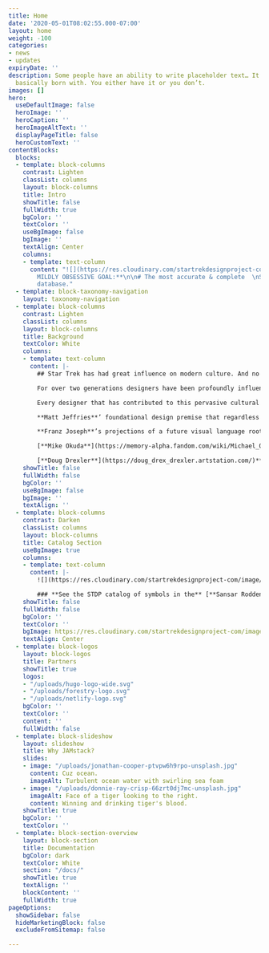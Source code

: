 ```yaml
---
title: Home
date: '2020-05-01T08:02:55.000-07:00'
layout: home
weight: -100
categories:
- news
- updates
expiryDate: ''
description: Some people have an ability to write placeholder text… It’s an art you’re
  basically born with. You either have it or you don’t.
images: []
hero:
  useDefaultImage: false
  heroImage: ''
  heroCaption: ''
  heroImageAltText: ''
  displayPageTitle: false
  heroCustomText: ''
contentBlocks:
  blocks:
  - template: block-columns
    contrast: Lighten
    classList: columns
    layout: block-columns
    title: Intro
    showTitle: false
    fullWidth: true
    bgColor: ''
    textColor: ''
    useBgImage: false
    bgImage: ''
    textAlign: Center
    columns:
    - template: text-column
      content: "![](https://res.cloudinary.com/startrekdesignproject-com/image/upload/v1558222570/STDP_LogoBug2.svg)\n\n**ONE
        MILDLY OBSESSIVE GOAL:**\n\n# The most accurate & complete  \nStar Trek symbol
        database."
  - template: block-taxonomy-navigation
    layout: taxonomy-navigation
  - template: block-columns
    contrast: Lighten
    classList: columns
    layout: block-columns
    title: Background
    textColor: White
    columns:
    - template: text-column
      content: |-
        ## Star Trek has had great influence on modern culture. And no more so than its graphic design.

        For over two generations designers have been profoundly influenced by the symbols, insignias and logos seen in Star Trek. In turn, those generations have, through design, woven aspects of the Star Trek graphic design aesthetic into every aspect of daily life. So much so, that it should be thought of as a unique genre of graphic design.

        Every designer that has contributed to this pervasive cultural influence has used Star Trek’s hopeful and optimistic future for humanity as a guideline. In turn, they applied the same philosophical tenants when creating each new symbol to build a fully evolved and internally consistent visual design spectrum that leverages established design representations of peace, oppression, freedom, foreignness, aggression, etc. and envisions how graphic design will advance along with humanity. But none more than…

        **Matt Jeffries**’ foundational design premise that regardless the technological advance, simple striking visual elements used consistently guides the viewer in forming positive and negative associations.

        **Franz Joseph**’s projections of a future visual language rooted in the United Nations and diplomacy rather than relying on the more obvious military influences.

        [**Mike Okuda**](https://memory-alpha.fandom.com/wiki/Michael_Okuda)’s wonderful imaginary unbroken thread of design from genuine space exploration through to a future of exploration that Star Trek embodies.

        [**Doug Drexler**](https://doug_drex_drexler.artstation.com/)**, William Ware Theiss, Pierre Drolet** and so many more (please scroll down for more on that).
    showTitle: false
    fullWidth: false
    bgColor: ''
    useBgImage: false
    bgImage: ''
    textAlign: ''
  - template: block-columns
    contrast: Darken
    classList: columns
    layout: block-columns
    title: Catalog Section
    useBgImage: true
    columns:
    - template: text-column
      content: |-
        ![](https://res.cloudinary.com/startrekdesignproject-com/image/upload/v1558228884/sansar-logo.png)![](https://res.cloudinary.com/startrekdesignproject-com/image/upload/v1558228884/RoddenberryLogo.png)

        ### **See the STDP catalog of symbols in the** [**Sansar Roddenberry Star Trek Nexus**](https://www.sansar.com/roddenberry "Roddenberry Nexus")
    showTitle: false
    fullWidth: false
    bgColor: ''
    textColor: ''
    bgImage: https://res.cloudinary.com/startrekdesignproject-com/image/upload/v1558222030/STDP_LogoPoster_Mockup_V2.jpg
    textAlign: Center
  - template: block-logos
    layout: block-logos
    title: Partners
    showTitle: true
    logos:
    - "/uploads/hugo-logo-wide.svg"
    - "/uploads/forestry-logo.svg"
    - "/uploads/netlify-logo.svg"
    bgColor: ''
    textColor: ''
    content: ''
    fullWidth: false
  - template: block-slideshow
    layout: slideshow
    title: Why JAMstack?
    slides:
    - image: "/uploads/jonathan-cooper-ptvpw6h9rpo-unsplash.jpg"
      content: Cuz ocean.
      imageAlt: Turbulent ocean water with swirling sea foam
    - image: "/uploads/donnie-ray-crisp-66zrt0dj7mc-unsplash.jpg"
      imageAlt: Face of a tiger looking to the right.
      content: Winning and drinking tiger's blood.
    showTitle: true
    bgColor: ''
    textColor: ''
  - template: block-section-overview
    layout: block-section
    title: Documentation
    bgColor: dark
    textColor: White
    section: "/docs/"
    showTitle: true
    textAlign: ''
    blockContent: ''
    fullWidth: true
pageOptions:
  showSidebar: false
  hideMarketingBlock: false
  excludeFromSitemap: false

---
```

